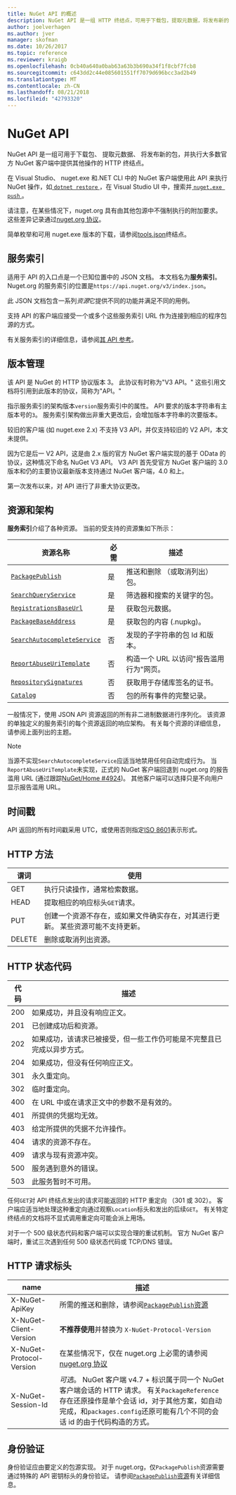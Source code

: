 ```yaml
---
title: NuGet API 的概述
description: NuGet API 是一组 HTTP 终结点，可用于下载包，提取元数据，将发布新的包，等等。
author: joelverhagen
ms.author: jver
manager: skofman
ms.date: 10/26/2017
ms.topic: reference
ms.reviewer: kraigb
ms.openlocfilehash: 0cb40a640a0bab63a63b3b690a34f1f8cbf7fcb8
ms.sourcegitcommit: c643dd2c44e085601551ff7079d696bcc3ad2b49
ms.translationtype: MT
ms.contentlocale: zh-CN
ms.lasthandoff: 08/21/2018
ms.locfileid: "42793320"
---
```

# <a name="nuget-api"></a>NuGet API

NuGet API 是一组可用于下载包、 提取元数据、 将发布新的包，并执行大多数官方 NuGet 客户端中提供其他操作的 HTTP 终结点。

在 Visual Studio、 nuget.exe 和.NET CLI 中的 NuGet 客户端使用此 API 来执行 NuGet 操作，如[ `dotnet restore` ](/dotnet/articles/core/preview3/tools/dotnet-restore)，在 Visual Studio UI 中，搜索并[ `nuget.exe push` ](../tools/cli-ref-push.md)。

请注意，在某些情况下，nuget.org 具有由其他包源中不强制执行的附加要求。 这些差异记录通过[nuget.org 协议](nuget-protocols.md)。

简单枚举和可用 nuget.exe 版本的下载，请参阅[tools.json](tools-json.md)终结点。

## <a name="service-index"></a>服务索引

适用于 API 的入口点是一个已知位置中的 JSON 文档。 本文档名为**服务索引**。 Nuget.org 的服务索引的位置是`https://api.nuget.org/v3/index.json`。

此 JSON 文档包含一系列*资源*它提供不同的功能并满足不同的用例。

支持 API 的客户端应接受一个或多个这些服务索引 URL 作为连接到相应的程序包源的方式。

有关服务索引的详细信息，请参阅[其 API 参考](service-index.md)。

## <a name="versioning"></a>版本管理

该 API 是 NuGet 的 HTTP 协议版本 3。 此协议有时称为"V3 API。" 这些引用文档将引用到此版本的协议，简称为"API。"

指示服务索引的架构版本`version`服务索引中的属性。 API 要求的版本字符串有主版本号的`3`。 服务索引架构做出非重大更改后，会增加版本字符串的次要版本。

较旧的客户端 (如 nuget.exe 2.x) 不支持 V3 API，并仅支持较旧的 V2 API，本文未提供。

因为它是后一 V2 API，这是由 2.x 版的官方 NuGet 客户端实现的基于 OData 的协议，这种情况下命名 NuGet V3 API。 V3 API 首先受官方 NuGet 客户端的 3.0 版本和仍的主要协议最新版本支持通过 NuGet 客户端，4.0 和上。 

第一次发布以来，对 API 进行了非重大协议更改。

## <a name="resources-and-schema"></a>资源和架构

**服务索引**介绍了各种资源。 当前的受支持的资源集如下所示：

资源名称                                                          | 必需 | 描述
---------------------------------------------------------------------- | -------- | -----------
[`PackagePublish`](package-publish-resource.md)                        | 是      | 推送和删除 （或取消列出） 包。
[`SearchQueryService`](search-query-service-resource.md)               | 是      | 筛选器和搜索的关键字的包。
[`RegistrationsBaseUrl`](registration-base-url-resource.md)            | 是      | 获取包元数据。
[`PackageBaseAddress`](package-base-address-resource.md)               | 是      | 获取包的内容 (.nupkg)。
[`SearchAutocompleteService`](search-autocomplete-service-resource.md) | 否       | 发现的子字符串的包 Id 和版本。
[`ReportAbuseUriTemplate`](report-abuse-resource.md)                   | 否       | 构造一个 URL 以访问"报告滥用行为"网页。
[`RepositorySignatures`](repository-signatures-resource.md)            | 否       | 获取用于存储库签名的证书。
[`Catalog`](catalog-resource.md)                                       | 否       | 包的所有事件的完整记录。

一般情况下，使用 JSON API 资源返回的所有非二进制数据进行序列化。 该资源的单独定义的服务索引的每个资源返回的响应架构。 有关每个资源的详细信息，请参阅上面列出的主题。

> [!Note]
> 当源不实现`SearchAutocompleteService`应适当地禁用任何自动完成行为。 当`ReportAbuseUriTemplate`未实现，正式的 NuGet 客户端回退到 nuget.org 的报告滥用 URL (通过跟踪[NuGet/Home #4924](https://github.com/NuGet/Home/issues/4924))。 其他客户端可以选择只是不向用户显示报告滥用 URL。

## <a name="timestamps"></a>时间戳

API 返回的所有时间戳采用 UTC，或使用否则指定[ISO 8601](https://www.iso.org/iso-8601-date-and-time-format.html)表示形式。 

## <a name="http-methods"></a>HTTP 方法

谓词   | 使用
------ | -----------
GET    | 执行只读操作，通常检索数据。
HEAD   | 提取相应的响应标头`GET`请求。
PUT    | 创建一个资源不存在，或如果文件确实存在，对其进行更新。 某些资源可能不支持更新。
DELETE | 删除或取消列出资源。

## <a name="http-status-codes"></a>HTTP 状态代码

代码 | 描述
---- | -----
200  | 如果成功，并且没有响应正文。
201  | 已创建成功后和资源。
202  | 如果成功，该请求已被接受，但一些工作仍可能是不完整且已完成以异步方式。
204  | 如果成功，但没有任何响应正文。
301  | 永久重定向。
302  | 临时重定向。
400  | 在 URL 中或在请求正文中的参数不是有效的。
401  | 所提供的凭据均无效。
403  | 给定所提供的凭据不允许操作。
404  | 请求的资源不存在。
409  | 请求与现有资源冲突。
500  | 服务遇到意外的错误。
503  | 此服务暂时不可用。

任何`GET`对 API 终结点发出的请求可能返回的 HTTP 重定向 （301 或 302）。 客户端应适当地处理这种重定向通过观察`Location`标头和发出的后续`GET`。 有关特定终结点的文档将不显式调用重定向可能会派上用场。

对于一个 500 级状态代码和客户端可以实现合理的重试机制。 官方 NuGet 客户端时，重试三次遇到任何 500 级状态代码或 TCP/DNS 错误。

## <a name="http-request-headers"></a>HTTP 请求标头

name                     | 描述
------------------------ | -----------
X-NuGet-ApiKey           | 所需的推送和删除，请参阅[`PackagePublish`资源](package-publish-resource.md)
X-NuGet-Client-Version   | **不推荐使用**并替换为 `X-NuGet-Protocol-Version`
X-NuGet-Protocol-Version | 在某些情况下，仅在 nuget.org 上必需的请参阅[nuget.org 协议](NuGet-Protocols.md)
X-NuGet-Session-Id       | *可选*。 NuGet 客户端 v4.7 + 标识属于同一个 NuGet 客户端会话的 HTTP 请求。 有关`PackageReference`存在还原操作是单个会话 id，对于其他方案，如自动完成，和`packages.config`还原可能有几个不同的会话 id 的由于代码构造的方式。

## <a name="authentication"></a>身份验证

身份验证应由要定义的包源实现。 对于 nuget.org，仅`PackagePublish`资源需要通过特殊的 API 密钥标头的身份验证。 请参阅[`PackagePublish`资源](package-publish-resource.md)有关详细信息。
